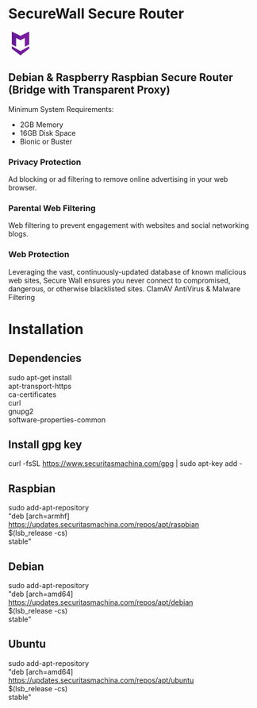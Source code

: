# SecureWall Secure Router

![alt text](https://github.com/adam-p/markdown-here/raw/master/src/common/images/icon48.png "Logo Title Text 1")


## Debian &amp; Raspberry Raspbian Secure Router (Bridge with Transparent Proxy)

Minimum System Requirements:
- 2GB Memory
- 16GB Disk Space
- Bionic or Buster

### Privacy Protection
Ad blocking or ad filtering to remove online advertising in your web browser.

### Parental Web Filtering
Web filtering to prevent engagement with websites and social networking blogs.

### Web Protection
Leveraging the vast, continuously-updated database of known malicious web sites, Secure Wall ensures you never connect to compromised, dangerous, or otherwise blacklisted sites.
ClamAV AntiVirus & Malware Filtering



# Installation
## Dependencies

 sudo apt-get install \
    apt-transport-https \
    ca-certificates \
    curl \
    gnupg2 \
    software-properties-common
    

## Install gpg key
curl -fsSL https://www.securitasmachina.com/gpg | sudo apt-key add -
## Raspbian
sudo add-apt-repository \
   "deb [arch=armhf] https://updates.securitasmachina.com/repos/apt/raspbian \
   $(lsb_release -cs) \
   stable"
## Debian
sudo add-apt-repository \
   "deb [arch=amd64] https://updates.securitasmachina.com/repos/apt/debian \
   $(lsb_release -cs) \
   stable"
## Ubuntu
sudo add-apt-repository \
   "deb [arch=amd64] https://updates.securitasmachina.com/repos/apt/ubuntu \
   $(lsb_release -cs) \
   stable"
